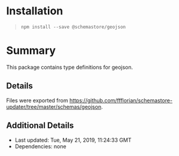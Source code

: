 # Installation
> `npm install --save @schemastore/geojson`

# Summary
This package contains type definitions for geojson.

## Details
Files were exported from https://github.com/ffflorian/schemastore-updater/tree/master/schemas/geojson.

## Additional Details
* Last updated: Tue, May 21, 2019, 11:24:33 GMT
* Dependencies: none
